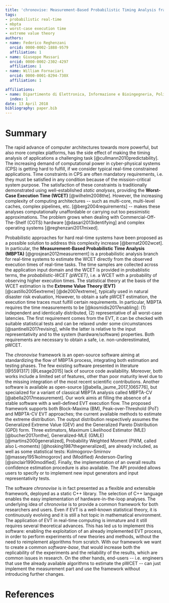 ```yaml
---
title: 'chronovise: Measurement-Based Probabilistic Timing Analysis framework'
tags:
- probabilistic real-time
- mbpta
- worst-case execution time
- extreme value theory
authors:
- name: Federico Reghenzani
  orcid: 0000-0002-1888-9579
  affiliation: 1
- name: Giuseppe Massari
  orcid: 0000-0002-2302-4297
  affiliation: 1
- name: William Fornaciari
  orcid: 0000-0001-8294-730X
  affiliation: 1

affiliations:
- name: Dipartimento di Elettronica, Informazione e Bioingegneria, Politecnico di Milano
  index: 1
date: 13 April 2018
bibliography: paper.bib
---
```


# Summary
The rapid advance of computer architectures towards more powerful, but also
more complex platforms, has the side effect of making the
timing analysis of applications a challenging task [@cullmann2010predictability].
The increasing demand of computational power
in cyber-physical systems (CPS) is getting hard to fulfill, if we consider
typical real-time constrained applications. Time constraints in CPS are often
mandatory requirements, i.e. they must be satisfied in any
condition because of the mission-critical system purpose. The satisfaction of
these constraints is traditionally demonstrated using well-established *static
analyses*, providing the **Worst-Case Execution Time (WCET)** [@wilhelm2008the].
However, the increasing complexity of computing architectures -- such as multi-core,
multi-level caches, complex pipelines, etc. [@berg2004requirements] --  makes
these analyses computationally unaffordable or carrying out too pessimistic
approximations.
The problem grows when dealing with Commercial-Off-The-Shelf (COTS) hardware
[@dasari2013identifying] and complex operating systems [@reghenzani2017mixed].

Probabilistic approaches for hard real-time systems have been proposed as a
possible solution to address this complexity increase [@bernat2002wcet]. In
particular, the **Measurement-Based Probabilistic Time Analysis (MBPTA)**
[@grosjean2012measurement] is a probabilistic analysis branch for real-time
systems to estimate the WCET directly from the observed execution times of
real-time tasks.
The time samples are collected across the application input domain and the WCET
is provided in probablistic terms, the *probabilistic-WCET (pWCET)*, i.e. a WCET with a
probability of observing higher execution times. The statistical theory at
the basis of the WCET estimation is the **Extreme Value Theory (EVT)**
[@castillo2005extreme] [@de2007extreme], typically used in natural disaster
risk evaluation,
However, to obtain a safe pWCET estimation,
the execution time traces must fulfill certain requirements. In particular,
MBPTA requires the time measurements to be [@kosmidis2017enabling]: (1)
independent and identically distributed, (2) representative of all worst-case
latencies. The first requirement comes from the EVT, it can be checked with
suitable statistical tests and can be relaxed under some circumstances
[@santinelli2017revising], while the latter is relative to the
input representativity and to the system (hardware/software) properties.
Both requirements are necessary to obtain a safe, i.e. non-underestimated,
pWCET.

The *chronovise* framework is an open-source software aiming at standardizing
the flow of MBPTA process, integrating both estimation and testing phases. The
few existing software presented in literature [@5591317] [@Lesage2015] lack of
source code availability. Moreover, both works include a limited
set of features, other than poor maturity level due to the missing integration
of the most recent scientific contributions. Another software is available as
open-source [@abella_jaume_2017_1065776], but specialized for a variant of
classical MBPTA analysis called MBPTA-CV [@abella2017measurement].
Our work aimis at filling the absence of
a stable software with a well-defined EVT execution flow.  The proposed
framework supports both Block-Maxima (BM), Peak-over-Threshold (PoT) and
MBPTA-CV EVT approaches; the current available methods to estimate the extreme
distribution. The output distribution respectively assumes the Generalized
Extreme Value (GEV) and the Generalized Pareto Distribution (GPD) form. Three
estimators, Maximum Likelihood Estimator (MLE) [@bucher2017onthe],
Generalized-MLE (GMLE) [@martins2000generalized],
Probability Weighted Moment (PWM, called also L-moments)
[@hosking1987thegeneralized], are already
included, as well as some statistical tests: Kolmogorov-Smirnov
[@massey1951kolmogorov] and (Modified) Anderson-Darling [@sinclair1990modified].
Finally, the implementation of an overall results confidence estimation procedure
is also available.  The API provided allows users to specify or to implement
new input generators and input representativity tests.

The software *chronovise* is in fact presented as a flexible and
extensible framework, deployed as a static C++ library. The selection of C++
language enables the easy implementation of hardware-in-the-loop analyses.
The underlying idea of *chronovise* is to provide a common framework for both
researchers and users.  Even if EVT is a well-known statistical theory, it is
continuously evolving and it is still a hot topic in mathematical environment.
The application of EVT in real-time computing is immature and it still
requires several theoretical advances. This has led us to implement this
software: enabling the exploitation of an already implemented EVT process, in
order to perform experiments of new theories and methods, without the need to
reimplement algorithms from scratch. With our framework we want to create a
common *software-base*, that would increase both the replicability of the
experiments and the reliability of the results, which are common issues in
research.  On the other hands, end-users -- i.e. engineers that use the
already available algorithms to estimate the pWCET -- can just implement the
measurement part and use the framework without introducing further changes.

# References
